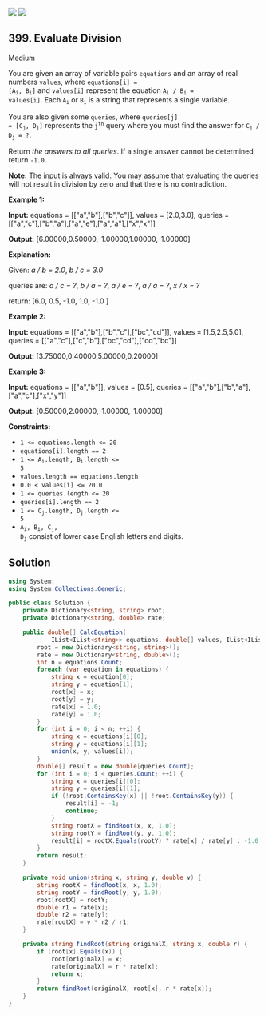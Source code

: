 [![](https://img.shields.io/github/stars/LeetCode-in-Net/LeetCode-in-Net?label=Stars&style=flat-square)](https://github.com/LeetCode-in-Net/LeetCode-in-Net)
[![](https://img.shields.io/github/forks/LeetCode-in-Net/LeetCode-in-Net?label=Fork%20me%20on%20GitHub%20&style=flat-square)](https://github.com/LeetCode-in-Net/LeetCode-in-Net/fork)

## 399\. Evaluate Division

Medium

You are given an array of variable pairs `equations` and an array of real numbers `values`, where <code>equations[i] = [A<sub>i</sub>, B<sub>i</sub>]</code> and `values[i]` represent the equation <code>A<sub>i</sub> / B<sub>i</sub> = values[i]</code>. Each <code>A<sub>i</sub></code> or <code>B<sub>i</sub></code> is a string that represents a single variable.

You are also given some `queries`, where <code>queries[j] = [C<sub>j</sub>, D<sub>j</sub>]</code> represents the <code>j<sup>th</sup></code> query where you must find the answer for <code>C<sub>j</sub> / D<sub>j</sub> = ?</code>.

Return _the answers to all queries_. If a single answer cannot be determined, return `-1.0`.

**Note:** The input is always valid. You may assume that evaluating the queries will not result in division by zero and that there is no contradiction.

**Example 1:**

**Input:** equations = \[\["a","b"],["b","c"]], values = [2.0,3.0], queries = \[\["a","c"],["b","a"],["a","e"],["a","a"],["x","x"]]

**Output:** [6.00000,0.50000,-1.00000,1.00000,-1.00000]

**Explanation:**

Given: _a / b = 2.0_, _b / c = 3.0_

queries are: _a / c = ?_, _b / a = ?_, _a / e = ?_, _a / a = ?_, _x / x = ?_

return: [6.0, 0.5, -1.0, 1.0, -1.0 ]

**Example 2:**

**Input:** equations = \[\["a","b"],["b","c"],["bc","cd"]], values = [1.5,2.5,5.0], queries = \[\["a","c"],["c","b"],["bc","cd"],["cd","bc"]]

**Output:** [3.75000,0.40000,5.00000,0.20000]

**Example 3:**

**Input:** equations = \[\["a","b"]], values = [0.5], queries = \[\["a","b"],["b","a"],["a","c"],["x","y"]]

**Output:** [0.50000,2.00000,-1.00000,-1.00000]

**Constraints:**

*   `1 <= equations.length <= 20`
*   `equations[i].length == 2`
*   <code>1 <= A<sub>i</sub>.length, B<sub>i</sub>.length <= 5</code>
*   `values.length == equations.length`
*   `0.0 < values[i] <= 20.0`
*   `1 <= queries.length <= 20`
*   `queries[i].length == 2`
*   <code>1 <= C<sub>j</sub>.length, D<sub>j</sub>.length <= 5</code>
*   <code>A<sub>i</sub>, B<sub>i</sub>, C<sub>j</sub>, D<sub>j</sub></code> consist of lower case English letters and digits.

## Solution

```csharp
using System;
using System.Collections.Generic;

public class Solution {
    private Dictionary<string, string> root;
    private Dictionary<string, double> rate;

    public double[] CalcEquation(
            IList<IList<string>> equations, double[] values, IList<IList<string>> queries) {
        root = new Dictionary<string, string>();
        rate = new Dictionary<string, double>();
        int n = equations.Count;
        foreach (var equation in equations) {
            string x = equation[0];
            string y = equation[1];
            root[x] = x;
            root[y] = y;
            rate[x] = 1.0;
            rate[y] = 1.0;
        }
        for (int i = 0; i < n; ++i) {
            string x = equations[i][0];
            string y = equations[i][1];
            union(x, y, values[i]);
        }
        double[] result = new double[queries.Count];
        for (int i = 0; i < queries.Count; ++i) {
            string x = queries[i][0];
            string y = queries[i][1];
            if (!root.ContainsKey(x) || !root.ContainsKey(y)) {
                result[i] = -1;
                continue;
            }
            string rootX = findRoot(x, x, 1.0);
            string rootY = findRoot(y, y, 1.0);
            result[i] = rootX.Equals(rootY) ? rate[x] / rate[y] : -1.0; 
        }
        return result;
    }

    private void union(string x, string y, double v) {
        string rootX = findRoot(x, x, 1.0);
        string rootY = findRoot(y, y, 1.0);
        root[rootX] = rootY;
        double r1 = rate[x];
        double r2 = rate[y];
        rate[rootX] = v * r2 / r1;
    }

    private string findRoot(string originalX, string x, double r) {
        if (root[x].Equals(x)) {
            root[originalX] = x;
            rate[originalX] = r * rate[x];
            return x;
        }
        return findRoot(originalX, root[x], r * rate[x]);
    }
}
```